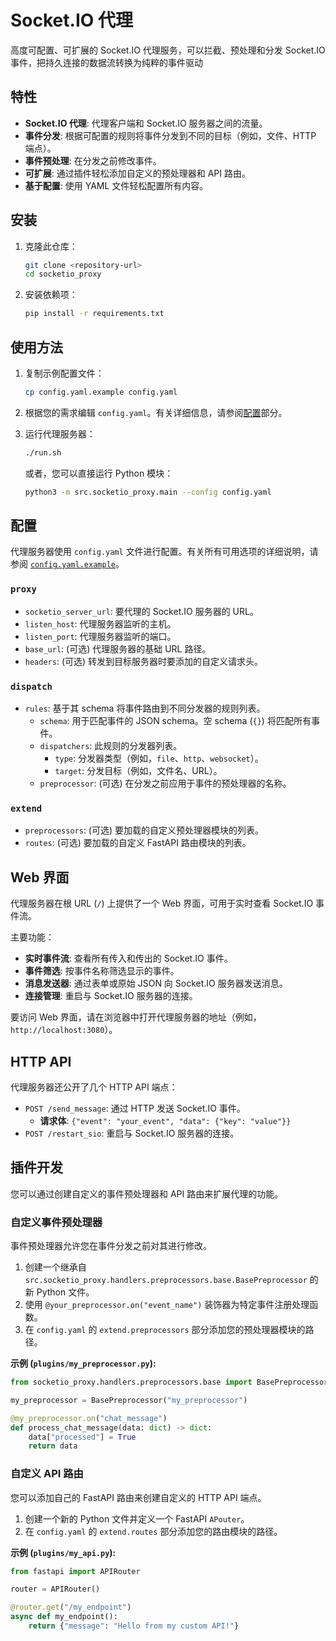 # Socket.IO 代理

高度可配置、可扩展的 Socket.IO 代理服务，可以拦截、预处理和分发 Socket.IO 事件，把持久连接的数据流转换为纯粹的事件驱动

## 特性

- **Socket.IO 代理**: 代理客户端和 Socket.IO 服务器之间的流量。
- **事件分发**: 根据可配置的规则将事件分发到不同的目标（例如，文件、HTTP 端点）。
- **事件预处理**: 在分发之前修改事件。
- **可扩展**: 通过插件轻松添加自定义的预处理器和 API 路由。
- **基于配置**: 使用 YAML 文件轻松配置所有内容。

## 安装

1.  克隆此仓库：
    ```bash
    git clone <repository-url>
    cd socketio_proxy
    ```

2.  安装依赖项：
    ```bash
    pip install -r requirements.txt
    ```

## 使用方法

1.  复制示例配置文件：
    ```bash
    cp config.yaml.example config.yaml
    ```

2.  根据您的需求编辑 `config.yaml`。有关详细信息，请参阅[配置](#配置)部分。

3.  运行代理服务器：
    ```bash
    ./run.sh
    ```
    或者，您可以直接运行 Python 模块：
    ```bash
    python3 -m src.socketio_proxy.main --config config.yaml
    ```

## 配置

代理服务器使用 `config.yaml` 文件进行配置。有关所有可用选项的详细说明，请参阅 [`config.yaml.example`](config.yaml.example)。

### `proxy`

-   `socketio_server_url`: 要代理的 Socket.IO 服务器的 URL。
-   `listen_host`: 代理服务器监听的主机。
-   `listen_port`: 代理服务器监听的端口。
-   `base_url`: (可选) 代理服务器的基础 URL 路径。
-   `headers`: (可选) 转发到目标服务器时要添加的自定义请求头。

### `dispatch`

-   `rules`: 基于其 schema 将事件路由到不同分发器的规则列表。
    -   `schema`: 用于匹配事件的 JSON schema。空 schema (`{}`) 将匹配所有事件。
    -   `dispatchers`: 此规则的分发器列表。
        -   `type`: 分发器类型（例如，`file`、`http`、`websocket`）。
        -   `target`: 分发目标（例如，文件名、URL）。
    -   `preprocessor`: (可选) 在分发之前应用于事件的预处理器的名称。

### `extend`

-   `preprocessors`: (可选) 要加载的自定义预处理器模块的列表。
-   `routes`: (可选) 要加载的自定义 FastAPI 路由模块的列表。

## Web 界面

代理服务器在根 URL (`/`) 上提供了一个 Web 界面，可用于实时查看 Socket.IO 事件流。

主要功能：
- **实时事件流**: 查看所有传入和传出的 Socket.IO 事件。
- **事件筛选**: 按事件名称筛选显示的事件。
- **消息发送器**: 通过表单或原始 JSON 向 Socket.IO 服务器发送消息。
- **连接管理**: 重启与 Socket.IO 服务器的连接。

要访问 Web 界面，请在浏览器中打开代理服务器的地址（例如，`http://localhost:3080`）。

## HTTP API

代理服务器还公开了几个 HTTP API 端点：

- `POST /send_message`: 通过 HTTP 发送 Socket.IO 事件。
  - **请求体**: `{"event": "your_event", "data": {"key": "value"}}`
- `POST /restart_sio`: 重启与 Socket.IO 服务器的连接。

## 插件开发

您可以通过创建自定义的事件预处理器和 API 路由来扩展代理的功能。

### 自定义事件预处理器

事件预处理器允许您在事件分发之前对其进行修改。

1.  创建一个继承自 `src.socketio_proxy.handlers.preprocessors.base.BasePreprocessor` 的新 Python 文件。
2.  使用 `@your_preprocessor.on("event_name")` 装饰器为特定事件注册处理函数。
3.  在 `config.yaml` 的 `extend.preprocessors` 部分添加您的预处理器模块的路径。

**示例 (`plugins/my_preprocessor.py`):**
```python
from socketio_proxy.handlers.preprocessors.base import BasePreprocessor

my_preprocessor = BasePreprocessor("my_preprocessor")

@my_preprocessor.on("chat_message")
def process_chat_message(data: dict) -> dict:
    data["processed"] = True
    return data
```

### 自定义 API 路由

您可以添加自己的 FastAPI 路由来创建自定义的 HTTP API 端点。

1.  创建一个新的 Python 文件并定义一个 FastAPI `APouter`。
2.  在 `config.yaml` 的 `extend.routes` 部分添加您的路由模块的路径。

**示例 (`plugins/my_api.py`):**
```python
from fastapi import APIRouter

router = APIRouter()

@router.get("/my_endpoint")
async def my_endpoint():
    return {"message": "Hello from my custom API!"}
```